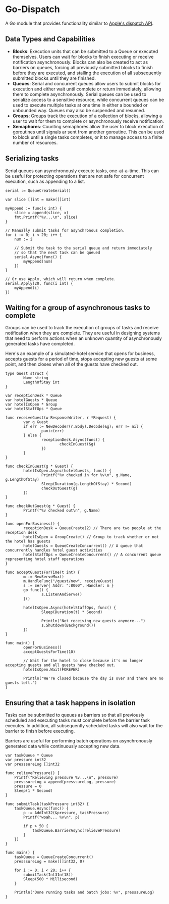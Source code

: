 # Go-Dispatch

A Go module that provides functionality similar to [Apple's dispatch API](https://developer.apple.com/documentation/dispatch?language=objc).

## Data Types and Capabilities

- **Blocks**:  Execution units that can be submitted to a Queue or executed themselves.  Users can
  wait for blocks to finish executing or receive notification asynchronously.  Blocks can also be
  created to act as barriers on queues, forcing all previously submitted blocks to finish before
  they are executed, and stalling the execution of all subsequently submitted blocks until they are
  finished.
- **Queues**:  Serial and concurrent queues allow users to submit blocks for execution and either wait
  until complete or return immediately, allowing them to complete asynchronously.  Serial queues can
  be used to serialize access to a sensitive resource, while concurrent queues can be used to execute
  multiple tasks at one time in either a bounded or unbounded way.  Queues may also be suspended and
  resumed.
- **Groups**:  Groups track the execution of a collection of blocks, allowing a user to wait for them
  to complete or asynchronously receive notification.
- **Semaphores**:  Counting semaphores allow the user to block execution of goroutines until signals
  ar sent from another goroutine.  This can be used to block until a single tasks completes, or it
  to manage access to a finite number of resources.

## Serializing tasks

Serial queues can asynchronously execute tasks, one-at-a-time.  This can be useful for
protecting operations that are not safe for concurrent execution, such as appending to a
list.

```
serial := QueueCreateSerial()

var slice []int = make([]int)

myAppend := func(x int) {
	slice = append(slice, x)
	fmt.Printf("%v...\n", slice)
}

// Manually submit tasks for asynchronous completion.
for i := 0; i < 20; i++ {
	num := i

	// Submit the task to the serial queue and return immediately
	// so that the next task can be queued
	serial.Async(func() {
		myAppend(num)
	})
}

// Or use Apply, which will return when complete.
serial.Apply(20, func(i int) {
	myAppend(i)
})

```

## Waiting for a group of asynchronous tasks to complete

Groups can be used to track the execution of groups of tasks and receive notification when they are complete.
They are useful in designing systems that need to perform actions when an unknown quantity of asynchronously
generated tasks have completed.

Here's an example of a simulated-hotel service that opens for business, accepts guests for a period of time,
stops accepting new guests at some point, and then closes when all of the guests have checked out.

```
type Guest struct {
        Name string
        LengthOfStay int
}

var receptionDesk * Queue
var hotelGuests * Queue
var hotelIsOpen * Group
var hotelStaffOps * Queue

func receiveGuest(w ResponseWriter, r *Request) {
        var g Guest
        if err := NewDecoder(r.Body).Decode(&g); err != nil {
                panic(err)
        } else {
                receptionDesk.Async(func() {
                        checkInGuest(&g)
                })
        }
}

func checkInGuest(g * Guest) {
        hotelIsOpen.Async(hotelGuests, func() {
                Printf("%v checked in for %v\n", g.Name, g.LengthOfStay)
                Sleep(Duration(g.LengthOfStay) * Second)
                checkOutGuest(g)
        })
}

func checkOutGuest(g * Guest) {
        Printf("%v checked out\n", g.Name)
}

func openForBusiness() {
        receptionDesk = QueueCreate(2) // There are two people at the reception desk
        hotelIsOpen = GroupCreate() // Group to track whether or not the hotel has guests
        hotelGuests = QueueCreateConcurrent() // A queue that concurrently handles hotel guest activities
        hotelStaffOps = QueueCreateConcurrent() // A concurrent queue representing hotel staff operations
}

func acceptGuestsForTime(t int) {
        m := NewServeMux()
        m.HandleFunc("/guest/new", receiveGuest)
        s := Server{ Addr: ":8000", Handler: m }
        go func() {
                s.ListenAndServe()
        }()

        hotelIsOpen.Async(hotelStaffOps, func() {
                Sleep(Duration(t) * Second)

                Println("Not receiving new guests anymore...")
                s.Shutdown(Background())
        })
}

func main() {
        openForBusiness()
        acceptGuestsForTime(10)

        // Wait for the hotel to close because it's no longer accepting guests and all guests have checked out.
        hotelIsOpen.Wait(FOREVER)

        Println("We're closed because the day is over and there are no guests left.")
}
```

## Ensuring that a task happens in isolation

Tasks can be submitted to queues as barriers so that all previously scheduled and executing tasks must
complete before the barrier task executes.  In addition, all subsequently scheduled tasks will also wait
for the barrier to finish before executing.

Barriers are useful for performing batch operations on asynchronously generated data while continuously
accepting new data.


```
var taskQueue * Queue
var pressure int32
var presssureLog []int32

func relievePressure() {
	Printf("Relieving pressure %v...\n", pressure)
	presssureLog = append(presssureLog, pressure)
	pressure = 0
	Sleep(1 * Second)
}

func submitTask(taskPressure int32) {
	taskQueue.Async(func() {
		p := AddInt32(&pressure, taskPressure)
		Printf("woah... %v\n", p)

		if p > 50 {
			taskQueue.BarrierAsync(relievePressure)
		}
	})
}

func main() {
	taskQueue = QueueCreateConcurrent()
	presssureLog = make([]int32, 0)

	for i := 0; i < 20; i++ {
		submitTask(Int31n(18))
		Sleep(500 * Millisecond)
	}

	Println("Done running tasks and batch jobs: %v", presssureLog)
}
```

